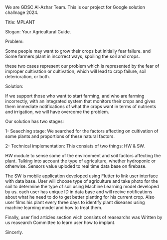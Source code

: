 We are GDSC Al-Azhar Team. This is our project for Google solution challnage 2024.

Title: MPLANT

Slogan: Your Agricultural Guide.

Problem:

Some people may want to grow their crops but initially fear failure.
and Some farmers plant in incorrect ways, spoiling the soil and crops.

these two cases represent our problem which is represented by the fear of improper cultivation or cultivation, which will lead to crop failure, soil deterioration, or both.

Solution:

If we support those who want to start farming, and who are farming incorrectly, with an integrated system that monitors their crops and gives them immediate notifications of what the crops want in terms of nutrients and irrigation, we will have overcome the problem.

Our solution has two stages:

1- Seaeching stage:
We searched for the factors affecting on cultivation of some plants and proportions of these natural factors.

2- Technical implementation:
This consiats of two things: HW & SW.

HW module to sense some of the environment and soil factors affecting the plant. Talking into account the type of agriculture, whether hydroponic or otherwise. Sensors value uploded to real time data base on firebase.

The SW is mobile application developed using Flutter to link user interface with data base.
User will choose type of agriculture and take photo for the soil to determine the type of soil using Machine Learning model developed by us.
each user has unique ID in data base and will recive notifications about what he need to do to get better planting for his current crop. 
Also user films his plant every three days to identify plant diseases using machine learning model and how to treat them.

Finally, user find articles section wich consiats of reasearchs was Written by us reasearch Committee to learn user how to implant.

Sincerly.
